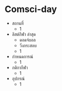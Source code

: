 # Comsci-day
- สถานที่
	- 1 
- ลิสต์กีฬา ล่าสุด 
	- ดอดจ์บอล
	- วิ่งกระสอบ
	- 1
- กำหนดการณ์
	- 1
-  กติกากีฬา
	- 1
- อุปกรณ์
	- 1
